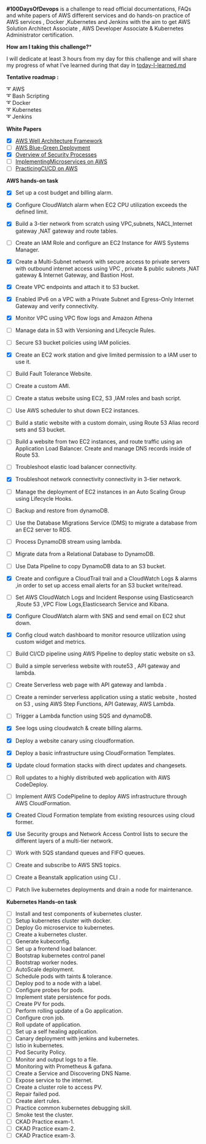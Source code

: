 **#100DaysOfDevops** is a challenge to read official documentations, FAQs and white papers of AWS different services and do hands-on practice of AWS services , Docker ,Kubernetes and Jenkins with the aim to get AWS Solution Architect Associate , AWS Developer Associate &amp; Kubernetes Administrator certification.

**How am I taking this challenge?***

I will dedicate at least 3 hours from my day for this challenge and will share my progress of what I’ve learned during that day in [today-I-learned.md](https://github.com/ZunairaSid/100-Days-Of-DevOps/blob/master/today-I-learned.md)


**Tentative roadmap :**

:curly_loop:   AWS</br>
:curly_loop: Bash Scripting</br>
:curly_loop: Docker</br>
:curly_loop: Kubernetes</br>
:curly_loop: Jenkins</br>

**White Papers**

- [x] [AWS Well Architecture Framework](https://bit.ly/3aAfe8J)<br>
- [ ] [AWS Blue-Green Deployment](https://bit.ly/2Q2r563)
- [x] [Overview of Security Processes](https://d1.awsstatic.com/whitepapers/Security/Intro_to_AWS_Security.pdf?did=wp_card&trk=wp_card)<br>
- [ ] [Implementing](https://bit.ly/2CHErSo)[Microservices on AWS](https://bit.ly/2CHErSo)
- [ ] [Practicing](https://d1.awsstatic.com/whitepapers/DevOps/practicing-continuous-integration-continuous-delivery-on-AWS.pdf)[CI/CD on AWS](https://d1.awsstatic.com/whitepapers/DevOps/practicing-continuous-integration-continuous-delivery-on-AWS.pdf)

**AWS hands-on task**


- [x] Set up a cost budget and billing alarm.<br>
- [x] Configure CloudWatch alarm when EC2 CPU utilization exceeds the defined limit.<br>
- [x] Build a 3-tier network from scratch using VPC,subnets, NACL,Internet gateway ,NAT gateway and route tables. <br>
- [ ] Create an IAM Role and configure an EC2 Instance for AWS Systems Manager.<br>

- [x] Create a Multi-Subnet network with secure access to private servers with outbound internet access using VPC , private &amp; public subnets ,NAT gateway &amp; Internet Gateway, and Bastion Host.<br>
- [x] Create VPC endpoints and attach it to S3 bucket.<br>
- [x] Enabled IPv6 on a VPC with a Private Subnet and Egress-Only Internet Gateway and verify connectivity.<br>
- [x] Monitor VPC using VPC flow logs and Amazon Athena<br>
- [ ] Manage data in S3 with Versioning and Lifecycle Rules.
- [ ] Secure S3 bucket policies using IAM policies.
- [x] Create an EC2 work station and give limited permission to a IAM user to use it.<br>
- [ ] Build Fault Tolerance Website.
- [ ] Create a custom AMI.
- [ ] Create a status website using EC2, S3 ,IAM roles and bash script.
- [ ] Use AWS scheduler to shut down EC2 instances.
- [ ] Build a static website with a custom domain, using Route 53 Alias record sets and S3 bucket.
- [ ] Build a website from two EC2 instances, and route traffic using an Application Load Balancer. Create and manage DNS records inside of Route 53.
- [ ] Troubleshoot elastic load balancer connectivity.
- [x] Troubleshoot  network connectivity connectivity in 3-tier network.
- [ ] Manage the deployment of EC2 instances in an Auto Scaling Group using Lifecycle Hooks.
- [ ] Backup and restore from dynamoDB.
- [ ] Use the Database Migrations Service (DMS) to migrate a database from an EC2 server to RDS.
- [ ] Process DynamoDB stream using lambda.
- [ ] Migrate data from a Relational Database to DynamoDB.
- [ ] Use Data Pipeline to copy DynamoDB data to an S3 bucket.
- [x] Create and configure a CloudTrail trail and a CloudWatch Logs & alarms ,in order to set up access email alerts for an S3 bucket write/read.<br>
- [ ] Set AWS CloudWatch Logs and Incident Response using Elasticsearch ,Route 53 ,VPC Flow Logs,Elasticsearch Service and Kibana.
- [x] Configure CloudWatch alarm with SNS and send email on EC2 shut down.<br>
- [x] Config cloud watch dashboard to monitor resource utilization using custom widget and metrics.<br>
- [ ] Build CI/CD pipeline using AWS Pipeline to deploy static website on s3.
- [ ] Build a simple serverless website with route53 , API gateway and lambda.
- [ ] Create Serverless web page with API gateway and lambda .
- [ ] Create a reminder serverless application using a static website , hosted on S3 , using AWS Step Functions, API Gateway, AWS Lambda.
- [ ] Trigger a Lambda function using SQS and dynamoDB.
- [x] See logs using cloudwatch &amp; create billing alarms. <br>
- [x] Deploy a website canary using cloudformation. <br>
- [x] Deploy a basic infrastructure using CloudFormation Templates.<br>
- [x] Update cloud formation stacks with direct updates and changesets.<br>
- [ ] Roll updates to a highly distributed web application with AWS CodeDeploy.
- [ ] Implement AWS CodePipeline to deploy AWS infrastructure through AWS CloudFormation.
- [x] Created Cloud Formation template from existing resources using cloud former.<br>
- [x] Use Security groups and Network Access Control lists to secure the different layers of a multi-tier network.<br>
- [ ] Work with SQS standand queues and FIFO queues.
- [ ] Create and subscribe to AWS SNS topics.
- [ ] Create a Beanstalk application using CLI .
- [ ] Patch live kubernetes deployments and drain a node for maintenance.

**Kubernetes Hands-on task**

- [ ] Install and test components of kubernetes cluster.
- [ ] Setup kubernetes cluster with docker.
- [ ] Deploy Go microservice to kubernetes.
- [ ] Create a kubernetes cluster.
- [ ] Generate kubeconfig.
- [ ] Set up a frontend load balancer.
- [ ] Bootstrap kubernetes control panel
- [ ] Bootstrap worker nodes.
- [ ] AutoScale deployment.
- [ ] Schedule pods with taints &amp; tolerance.
- [ ] Deploy pod to a node with a label.
- [ ] Configure probes for pods.
- [ ] Implement state persistence for pods.
- [ ] Create PV for pods.
- [ ] Perform rolling update of a Go application.
- [ ] Configure cron job.
- [ ] Roll update of application.
- [ ] Set up a self healing application.
- [ ] Canary deployment with jenkins and kubernetes.
- [ ] Istio in kubernetes.
- [ ] Pod Security Policy.
- [ ] Monitor and output logs to a file.
- [ ] Monitoring with Prometheus &amp; gafana.
- [ ] Create a Service and Discovering DNS Name.
- [ ] Expose service to the internet.
- [ ] Create a cluster role to access PV.
- [ ] Repair failed pod.
- [ ] Create alert rules.
- [ ] Practice common kubernetes debugging skill.
- [ ] Smoke test the cluster.
- [ ] CKAD Practice exam-1.
- [ ] CKAD Practice exam-2.
- [ ] CKAD Practice exam-3.
